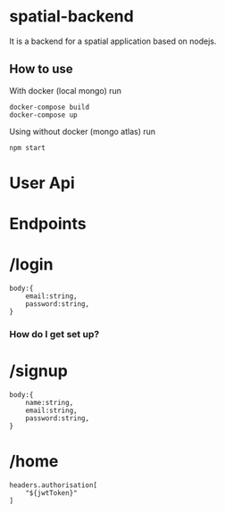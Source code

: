 # spatial-backend
It is a backend for a spatial application based on nodejs.

## How to use

With docker (local mongo) run
```
docker-compose build
docker-compose up
```
Using without docker (mongo atlas) run 
```
npm start
```
# User Api
# Endpoints
# /login

    body:{
        email:string,
        password:string,
    }
### How do I get set up? ###
# /signup

    body:{
        name:string,
        email:string,
        password:string,
    }

# /home

    headers.authorisation[
        "${jwtToken}"
    ]